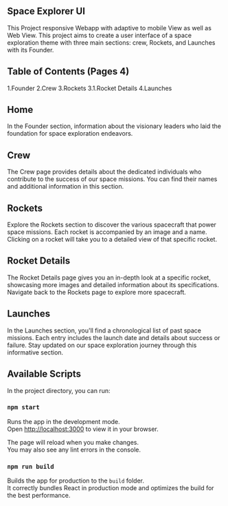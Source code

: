 ## Space Explorer UI
This Project responsive Webapp with adaptive to mobile View as well as Web View.
This project aims to create a user interface of a space exploration theme with three main sections: crew, Rockets, and Launches with its Founder.

## Table of Contents (Pages 4)
  1.Founder
  2.Crew
  3.Rockets
   3.1.Rocket Details 
  4.Launches

 ## Home <route name="/"></route>
  In the Founder section, information about the visionary leaders who laid the foundation for space exploration endeavors.
  
 ## Crew 
  <route name="/crew-members"></route>
The Crew page provides details about the dedicated individuals who contribute to the success of our space missions. You can find their names and additional information in this section.

 ## Rockets <route path="/rockets"></route>
Explore the Rockets section to discover the various spacecraft that power space missions. Each rocket is accompanied by an image and a name. Clicking on a rocket will take you to a detailed view of that specific rocket.

 ## Rocket Details <route path="/rockets/:id"></route>
The Rocket Details page gives you an in-depth look at a specific rocket, showcasing more images and detailed information about its specifications. Navigate back to the Rockets page to explore more spacecraft.

 ## Launches <route path="/launches"></route>
In the Launches section, you'll find a chronological list of past space missions. Each entry includes the launch date and details about success or failure. Stay updated on our space exploration journey through this informative section.


## Available Scripts

In the project directory, you can run:

### `npm start`

Runs the app in the development mode.\
Open [http://localhost:3000](http://localhost:3000) to view it in your browser.

The page will reload when you make changes.\
You may also see any lint errors in the console.

### `npm run build`

Builds the app for production to the `build` folder.\
It correctly bundles React in production mode and optimizes the build for the best performance.





